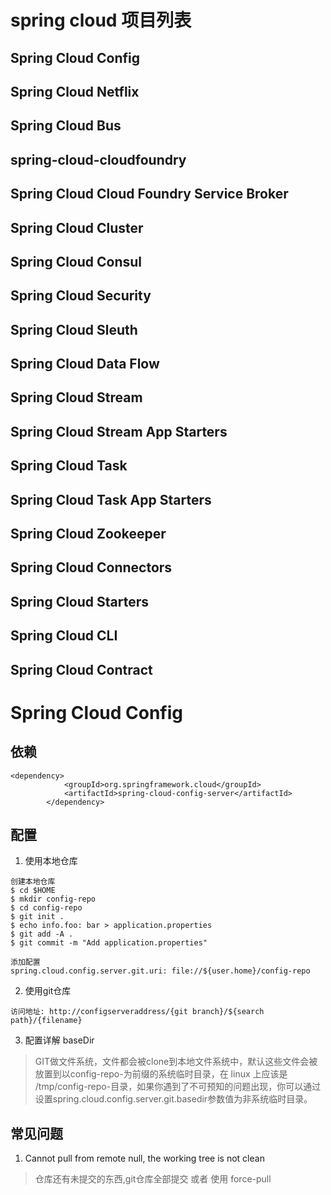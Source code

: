 # spring cloud 项目列表
##  Spring Cloud Config
##  Spring Cloud Netflix
##  Spring Cloud Bus
##  spring-cloud-cloudfoundry
##  Spring Cloud Cloud Foundry Service Broker
##  Spring Cloud Cluster
##  Spring Cloud Consul
##  Spring Cloud Security
##  Spring Cloud Sleuth
##  Spring Cloud Data Flow
##  Spring Cloud Stream
##  Spring Cloud Stream App Starters
##  Spring Cloud Task
##  Spring Cloud Task App Starters
##  Spring Cloud Zookeeper
##  Spring Cloud Connectors
##  Spring Cloud Starters
##  Spring Cloud CLI
##  Spring Cloud Contract

#   Spring Cloud Config
##  依赖
```
<dependency>
            <groupId>org.springframework.cloud</groupId>
            <artifactId>spring-cloud-config-server</artifactId>
        </dependency>
```

##  配置
1.  使用本地仓库
```
创建本地仓库
$ cd $HOME
$ mkdir config-repo
$ cd config-repo
$ git init .
$ echo info.foo: bar > application.properties
$ git add -A .
$ git commit -m "Add application.properties"

添加配置
spring.cloud.config.server.git.uri: file://${user.home}/config-repo
```

2.  使用git仓库
```
访问地址: http://configserveraddress/{git branch}/${search path}/{filename}
```

3.  配置详解
baseDir
>   GIT做文件系统，文件都会被clone到本地文件系统中，默认这些文件会被放置到以config-repo-为前缀的系统临时目录，在 linux 上应该是 /tmp/config-repo-目录，如果你遇到了不可预知的问题出现，你可以通过设置spring.cloud.config.server.git.basedir参数值为非系统临时目录。

##  常见问题
1.  Cannot pull from remote null, the working tree is not clean
>   仓库还有未提交的东西,git仓库全部提交 或者 使用 force-pull